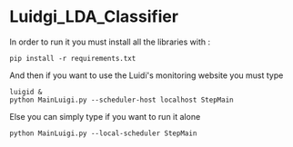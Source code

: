 # Luidgi_LDA_Classifier

In order to run it you must install all the libraries with :
```{shell}
pip install -r requirements.txt
```

And then if you want to use the Luidi's monitoring website you must type
```{shell}
luigid &
python MainLuigi.py --scheduler-host localhost StepMain
```

Else you can simply type if you want to run it alone
```{shell}
python MainLuigi.py --local-scheduler StepMain
```
